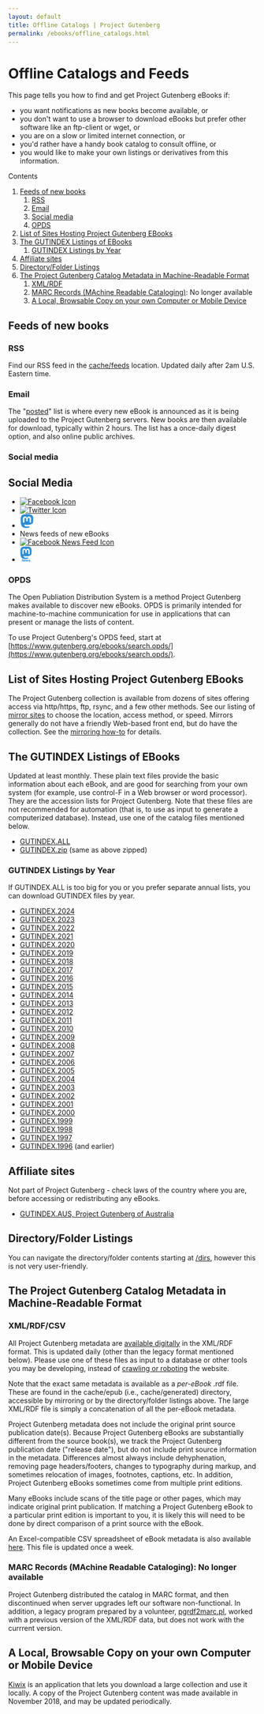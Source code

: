 ```yaml
---
layout: default
title: Offline Catalogs | Project Gutenberg
permalink: /ebooks/offline_catalogs.html
---
```


Offline Catalogs and Feeds
==========================

This page tells you how to find and get Project Gutenberg eBooks if:
- you want notifications as new books become available, or
- you don't want to use a browser to download eBooks but prefer other software like an ftp-client or wget, or
- you are on a slow or limited internet connection, or
- you'd rather have a handy book catalog to consult offline, or
- you would like to make your own listings or derivatives from this information.

<div class="contents">
  Contents
  <ol>
    <li><a href="#feeds-of-new-books">Feeds of new books</a>
      <ol class="inner_1">
	<li><a href="#rss">RSS</a></li>
	<li><a href="#email">Email</a></li>
	<li><a href="#social-media">Social media</a></li>
	<li><a href="#opds">OPDS</a></li>
      </ol>
    </li>
    <li><a href="#list-of-sites-hosting-project-gutenberg-ebooks">List of Sites Hosting Project Gutenberg EBooks</a></li>
    <li><a href="#the-gutindex-listings-of-ebooks">The GUTINDEX Listings of EBooks</a>
      <ol class="inner_1">
	<li><a href="#gutindex-listings-by-year">GUTINDEX Listings by Year</a></li>
      </ol>
    </li>
    <li><a href="#affiliate-sites">Affiliate sites</a></li>
    <li><a href="#directoryfolder-listings">Directory/Folder Listings</a></li>
    <li><a href="#the-project-gutenberg-catalog-metadata-in-machine-readable-format">The Project Gutenberg Catalog Metadata in Machine-Readable Format</a>
      <ol class="inner_1">
	<li><a href="#xmlrdf">XML/RDF</a></li>
	<li><a href="#marc-records-machine-readable-cataloging">MARC Records (MAchine Readable Cataloging)</a>: No longer available</li>
	<li><a href="#a-local-browsable-copy-on-your-own-computer-or-mobile-device">A Local, Browsable Copy on your own Computer or Mobile Device</a></li>
      </ol>
    </li>
  </ol>
</div>

## Feeds of new books

### RSS

Find our RSS feed in the [cache/feeds](/cache/epub/feeds/today.rss) location. Updated daily after 2am U.S. Eastern time.

### Email

The "[posted](https://lists.pglaf.org/mailman/listinfo/posted)" list is where every new eBook is announced as it is being uploaded to the Project Gutenberg servers. New books are then available for download, typically within 2 hours. The list has a once-daily digest option, and also online public archives.

### Social media
## Social Media
<ul class="icon-list">
    <li><a href="https://www.facebook.com/project.gutenberg">
      <img src="/gutenberg/f_icon.png" alt="Facebook Icon" />
    </a></li>
    <li><a href="https://twitter.com/gutenberg_org">
      <img src="/gutenberg/t_icon.png" alt="Twitter Icon" />
    </a></li>
    <li><a href="https://mastodon.social/@gutenberg_org" rel="me">
      <img src="/gutenberg/m_icon.png" alt="Mastodon Icon" />
    </a></li>
    <li>News feeds of new eBooks</li>
    <li><a href="https://www.facebook.com/gutenberg.new">
      <img src="/gutenberg/f_news_icon.png" alt="Facebook News Feed Icon" />
    </a></li>
    <li><a href="https://mastodon.social/@gutenberg_new" rel="me">
      <img src="/gutenberg/m_news_icon.png" alt="Mastodon Icon" />
    </a></li>
  </ul>

### OPDS

The Open Publiation Distribution System is a method Project Gutenberg makes available to discover new eBooks. OPDS is primarily intended for machine-to-machine communication for use in applications that can present or manage the lists of content.

To use Project Gutenberg's OPDS feed, start at [https://www.gutenberg.org/ebooks/search.opds/](https://www.gutenberg.org/ebooks/search.opds/).

## List of Sites Hosting Project Gutenberg EBooks

The Project Gutenberg collection is available from dozens of sites offering access via http/https, ftp, rsync, and a few other methods. See our listing of [mirror sites](/dirs/MIRRORS.ALL) to choose the location, access method, or speed.  Mirrors generally do not have a friendly Web-based front end, but do have the collection.  See the [mirroring how-to](/help/mirroring.html) for details.

## The GUTINDEX Listings of EBooks

Updated at least monthly.  These plain text files provide the basic information about each eBook, and are good for searching from your own system (for example, use control-F in a Web browser or word processor). They are the accession lists for Project Gutenberg. Note that these files are not recommended for automation (that is, to use as input to generate a computerized database). Instead, use one of the catalog files mentioned below.

* [GUTINDEX.ALL](/dirs/GUTINDEX.ALL)
* [GUTINDEX.zip](/dirs/GUTINDEX.zip) (same as above zipped)

### GUTINDEX Listings by Year

If GUTINDEX.ALL is too big for you or you prefer separate annual lists, you can download GUTINDEX files by year.

<div class="search_category">
  <ul>
    <li><a href="/dirs/GUTINDEX.2024">GUTINDEX.2024</a></li>
    <li><a href="/dirs/GUTINDEX.2023">GUTINDEX.2023</a></li>
    <li><a href="/dirs/GUTINDEX.2022">GUTINDEX.2022</a></li>
    <li><a href="/dirs/GUTINDEX.2021">GUTINDEX.2021</a></li>
    <li><a href="/dirs/GUTINDEX.2020">GUTINDEX.2020</a></li>
    <li><a href="/dirs/GUTINDEX.2019">GUTINDEX.2019</a></li>
    <li><a href="/dirs/GUTINDEX.2018">GUTINDEX.2018</a></li>
    <li><a href="/dirs/GUTINDEX.2017">GUTINDEX.2017</a></li>
    <li><a href="/dirs/GUTINDEX.2016">GUTINDEX.2016</a></li>
    <li><a href="/dirs/GUTINDEX.2015">GUTINDEX.2015</a></li>
    <li><a href="/dirs/GUTINDEX.2014">GUTINDEX.2014</a></li>
    <li><a href="/dirs/GUTINDEX.2013">GUTINDEX.2013</a></li>
    <li><a href="/dirs/GUTINDEX.2012">GUTINDEX.2012</a></li>
    <li><a href="/dirs/GUTINDEX.2011">GUTINDEX.2011</a></li>
    <li><a href="/dirs/GUTINDEX.2010">GUTINDEX.2010</a></li>
    <li><a href="/dirs/GUTINDEX.2009">GUTINDEX.2009</a></li>
    <li><a href="/dirs/GUTINDEX.2008">GUTINDEX.2008</a></li>
    <li><a href="/dirs/GUTINDEX.2007">GUTINDEX.2007</a></li>
    <li><a href="/dirs/GUTINDEX.2006">GUTINDEX.2006</a></li>
    <li><a href="/dirs/GUTINDEX.2005">GUTINDEX.2005</a></li>
    <li><a href="/dirs/GUTINDEX.2004">GUTINDEX.2004</a></li>
    <li><a href="/dirs/GUTINDEX.2003">GUTINDEX.2003</a></li>
    <li><a href="/dirs/GUTINDEX.2002">GUTINDEX.2002</a></li>
    <li><a href="/dirs/GUTINDEX.2001">GUTINDEX.2001</a></li>
    <li><a href="/dirs/GUTINDEX.2000">GUTINDEX.2000</a></li>
    <li><a href="/dirs/GUTINDEX.1999">GUTINDEX.1999</a></li>
    <li><a href="/dirs/GUTINDEX.1998">GUTINDEX.1998</a></li>
    <li><a href="/dirs/GUTINDEX.1997">GUTINDEX.1997</a></li>
    <li><a href="/dirs/GUTINDEX.1996">GUTINDEX.1996</a> (and earlier)</li>
  </ul>
</div>

## Affiliate sites

Not part of Project Gutenberg - check laws of the country where you are, before accessing or redistributing any eBooks.

<div class="search_category">
  <ul>
    <li><a href="/dirs/GUTINDEX.AUS">GUTINDEX.AUS, Project Gutenberg of Australia</a></li>
  </ul>
</div>

## Directory/Folder Listings

You can navigate the directory/folder contents starting at [/dirs](/dirs), however this is not very user-friendly.

## The Project Gutenberg Catalog Metadata in Machine-Readable Format

### XML/RDF/CSV

All Project Gutenberg metadata are [available digitally](/cache/epub/feeds/) in the XML/RDF format. This is updated daily (other than the legacy format mentioned below). Please use one of these files as input to a database or other tools you may be developing, instead of [crawling or roboting](/policy/robot_access.html) the website.

Note that the exact same metadata is available as a *per-eBook* .rdf file. These are found in the cache/epub (i.e., cache/generated) directory, accessible by mirroring or by the directory/folder listings above. The large XML/RDF file is simply a concatenation of all the per-eBook metadata.

Project Gutenberg metadata does not include the original print source publication date(s). Because Project Gutenberg eBooks are substantially different from the source book(s), we track the Project Gutenberg publication date ("release date"), but do not include print source information in the metadata. Differences almost always include dehyphenation, removing page headers/footers, changes to typography during markup, and sometimes relocation of images, footnotes, captions, etc. In addition, Project Gutenberg eBooks sometimes come from multiple print editions.

Many eBooks include scans of the title page or other pages, which may indicate original print publication. If matching a Project Gutenberg eBook to a particular print edition is important to you, it is likely this will need to be done by direct comparison of a print source with the eBook.

An Excel-compatible CSV spreadsheet of eBook metadata is also available [here](/cache/epub/feeds/pg_catalog.csv). This file is updated once a week.

### MARC Records (MAchine Readable Cataloging): No longer available

Project Gutenberg distributed the catalog in MARC format, and then discontinued when server upgrades left our software non-functional. In addition, a legacy program prepared by a volunteer, [pgrdf2marc.pl](/gutenberg/pgrdf2marc.pl.txt), worked with a previous version of the XML/RDF data, but does not work with the currrent version.

## A Local, Browsable Copy on your own Computer or Mobile Device
[Kiwix](https://wiki.kiwix.org/wiki/Content) is an application that lets you download a large collection and use it locally.  A copy of the Project Gutenberg content was made available in November 2018, and may be updated periodically.
